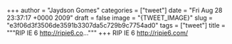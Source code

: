 
+++
author = "Jaydson Gomes"
categories = ["tweet"]
date = "Fri Aug 28 23:37:17 +0000 2009"
draft = false
image = "{TWEET_IMAGE}"
slug = "e3f06d3f3506de3591b3307da5c729b9c7754ad0"
tags = ["tweet"]
title = """RIP IE 6 http://ripie6.co..."""
+++
RIP IE 6 http://ripie6.com/
